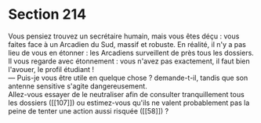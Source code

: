 # Section 214

Vous pensiez trouvez un secrétaire humain, mais vous êtes déçu : vous faites face à un Arcadien du Sud, massif et robuste. En réalité, il n'y a pas lieu de vous en étonner : les Arcadiens surveillent de près tous les dossiers. Il vous regarde avec étonnement : vous n'avez pas exactement, il faut bien l'avouer, le profil étudiant !  
— Puis-je vous être utile en quelque chose ? demande-t-il, tandis que son antenne sensitive s'agite dangereusement.  
Allez-vous essayer de le neutraliser afin de consulter tranquillement tous les dossiers ([[107]]) ou estimez-vous qu'ils ne valent probablement pas la peine de tenter une action aussi risquée ([[58]]) ?
